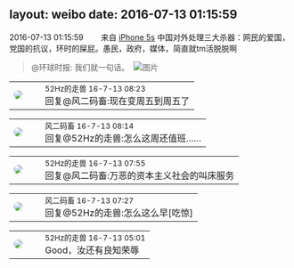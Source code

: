 layout: weibo
date: 2016-07-13 01:15:59
---
<meta name="referrer" content="no-referrer" />

2016-07-13 01:15:59  &nbsp;&nbsp;&nbsp;&nbsp;&nbsp;&nbsp; 来自 <a href="sinaweibo://customweibosource" rel="nofollow">iPhone 5s</a>
中国对外处理三大杀器：网民的爱国，党国的抗议，环时的屎屁。愚民，政府，媒体，简直就tm活脱脱啊
>  @环球时报: 我们就一句话。 ​​​
>  ![图片](https://ww1.sinaimg.cn/large/75b1a75fgw1f5r90q6w30j20j60asgn4.jpg)

<table style="width: 100%;">
  <tr>
    <td style="width: 40px;"><img style="border-radius:50%" src="https://tva4.sinaimg.cn/crop.0.0.180.180.50/8beaf773jw1e8qgp5bmzyj2050050aa8.jpg?KID=imgbed,tva&Expires=1624463443&ssig=ztGMaDEMVl"></td>
    <td colspan="2"><small>52Hz的走兽 16-7-13 08:23</small><br/>回复@风二码畜:现在变周五到周五了</td>
  </tr>
</table>

<table style="width: 100%;">
  <tr>
    <td style="width: 40px;"><img style="border-radius:50%" src="https://tva3.sinaimg.cn/crop.0.0.639.639.50/6d2a6003jw8f3idy69w2gj20hs0hrt9g.jpg?KID=imgbed,tva&Expires=1624463443&ssig=0%2BGaHwI7CM"></td>
    <td colspan="2"><small>风二码畜 16-7-13 08:14</small><br/>回复@52Hz的走兽:怎么这周还值班……</td>
  </tr>
</table>

<table style="width: 100%;">
  <tr>
    <td style="width: 40px;"><img style="border-radius:50%" src="https://tva4.sinaimg.cn/crop.0.0.180.180.50/8beaf773jw1e8qgp5bmzyj2050050aa8.jpg?KID=imgbed,tva&Expires=1624463443&ssig=ztGMaDEMVl"></td>
    <td colspan="2"><small>52Hz的走兽 16-7-13 07:55</small><br/>回复@风二码畜:万恶的资本主义社会的叫床服务</td>
  </tr>
</table>

<table style="width: 100%;">
  <tr>
    <td style="width: 40px;"><img style="border-radius:50%" src="https://tva3.sinaimg.cn/crop.0.0.639.639.50/6d2a6003jw8f3idy69w2gj20hs0hrt9g.jpg?KID=imgbed,tva&Expires=1624463443&ssig=0%2BGaHwI7CM"></td>
    <td colspan="2"><small>风二码畜 16-7-13 07:27</small><br/>回复@52Hz的走兽:怎么这么早[吃惊]</td>
  </tr>
</table>

<table style="width: 100%;">
  <tr>
    <td style="width: 40px;"><img style="border-radius:50%" src="https://tva4.sinaimg.cn/crop.0.0.180.180.50/8beaf773jw1e8qgp5bmzyj2050050aa8.jpg?KID=imgbed,tva&Expires=1624463443&ssig=ztGMaDEMVl"></td>
    <td colspan="2"><small>52Hz的走兽 16-7-13 05:01</small><br/>Good，汝还有良知荣辱</td>
  </tr>
</table>
